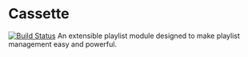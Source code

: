 # Cassette
[![Build Status](https://travis-ci.org/appellation/cassette.svg?branch=master)](https://travis-ci.org/appellation/cassette)
An extensible playlist module designed to make playlist management easy and powerful.
